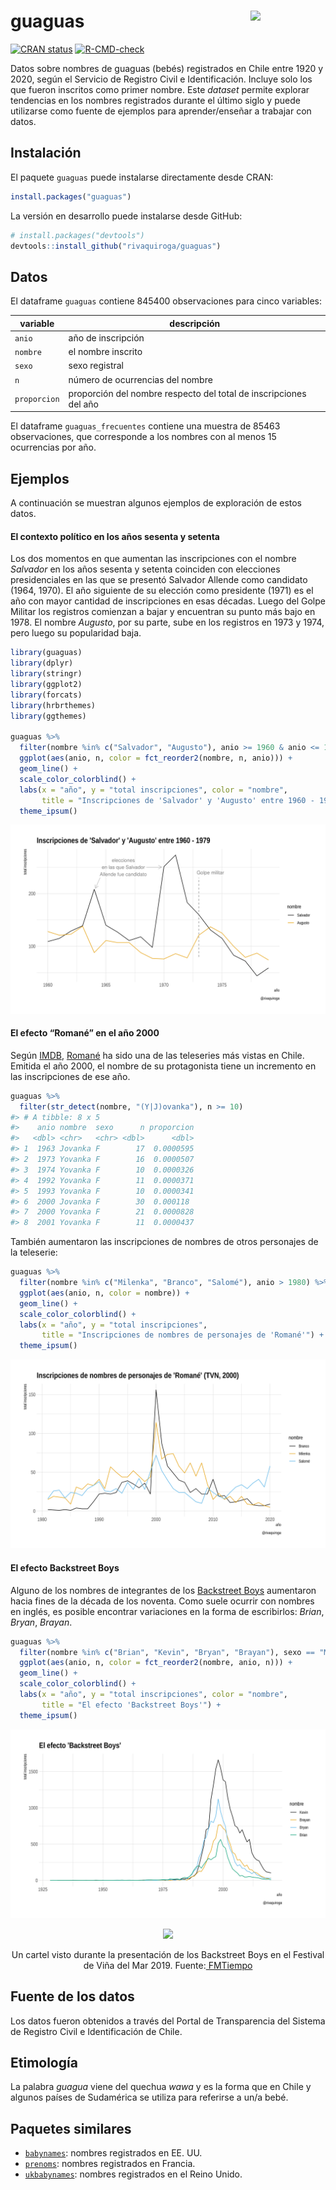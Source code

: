 
<!-- README.md is generated from README.Rmd. Please edit that file -->

# guaguas <img src="man/figures/guaguas-hex.png" align="right" width = "120px"/>

<!-- badges: start -->

[![CRAN
status](https://www.r-pkg.org/badges/version/guaguas)](https://CRAN.R-project.org/package=guaguas)
[![R-CMD-check](https://github.com/rivaquiroga/guaguas/workflows/R-CMD-check/badge.svg)](https://github.com/rivaquiroga/guaguas/actions)
<!-- badges: end -->

Datos sobre nombres de guaguas (bebés) registrados en Chile entre 1920 y
2020, según el Servicio de Registro Civil e Identificación. Incluye solo
los que fueron inscritos como primer nombre. Este *dataset* permite
explorar tendencias en los nombres registrados durante el último siglo y
puede utilizarse como fuente de ejemplos para aprender/enseñar a
trabajar con datos.

## Instalación

El paquete `guaguas` puede instalarse directamente desde CRAN:

``` r
install.packages("guaguas")
```

La versión en desarrollo puede instalarse desde GitHub:

``` r
# install.packages("devtools")
devtools::install_github("rivaquiroga/guaguas")
```

## Datos

El dataframe `guaguas` contiene 845400 observaciones para cinco
variables:

| variable     | descripción                                                       |
|--------------|-------------------------------------------------------------------|
| `anio`       | año de inscripción                                                |
| `nombre`     | el nombre inscrito                                                |
| `sexo`       | sexo registral                                                    |
| `n`          | número de ocurrencias del nombre                                  |
| `proporcion` | proporción del nombre respecto del total de inscripciones del año |

El dataframe `guaguas_frecuentes` contiene una muestra de 85463
observaciones, que corresponde a los nombres con al menos 15 ocurrencias
por año.

## Ejemplos

A continuación se muestran algunos ejemplos de exploración de estos
datos.

#### El contexto político en los años sesenta y setenta

Los dos momentos en que aumentan las inscripciones con el nombre
*Salvador* en los años sesenta y setenta coinciden con elecciones
presidenciales en las que se presentó Salvador Allende como candidato
(1964, 1970). El año siguiente de su elección como presidente (1971) es
el año con mayor cantidad de inscripciones en esas décadas. Luego del
Golpe Militar los registros comienzan a bajar y encuentran su punto más
bajo en 1978. El nombre *Augusto*, por su parte, sube en los registros
en 1973 y 1974, pero luego su popularidad baja.

``` r
library(guaguas)
library(dplyr)
library(stringr)
library(ggplot2)
library(forcats)
library(hrbrthemes)
library(ggthemes)

guaguas %>% 
  filter(nombre %in% c("Salvador", "Augusto"), anio >= 1960 & anio <= 1979) %>% 
  ggplot(aes(anio, n, color = fct_reorder2(nombre, n, anio))) + 
  geom_line() +
  scale_color_colorblind() +
  labs(x = "año", y = "total inscripciones", color = "nombre", 
       title = "Inscripciones de 'Salvador' y 'Augusto' entre 1960 - 1979") +
  theme_ipsum()
```

<img src="man/figures/salvador-augusto.png">

#### El efecto “Romané” en el año 2000

Según [IMDB](https://www.imdb.com/list/ls006742360/),
[Romané](https://es.wikipedia.org/wiki/Roman%C3%A9) ha sido una de las
teleseries más vistas en Chile. Emitida el año 2000, el nombre de su
protagonista tiene un incremento en las inscripciones de ese año.

``` r
guaguas %>% 
  filter(str_detect(nombre, "(Y|J)ovanka"), n >= 10)
#> # A tibble: 8 x 5
#>    anio nombre  sexo      n proporcion
#>   <dbl> <chr>   <chr> <dbl>      <dbl>
#> 1  1963 Jovanka F        17  0.0000595
#> 2  1973 Yovanka F        16  0.0000507
#> 3  1974 Yovanka F        10  0.0000326
#> 4  1992 Yovanka F        11  0.0000371
#> 5  1993 Yovanka F        10  0.0000341
#> 6  2000 Jovanka F        30  0.000118 
#> 7  2000 Yovanka F        21  0.0000828
#> 8  2001 Yovanka F        11  0.0000437
```

También aumentaron las inscripciones de nombres de otros personajes de
la teleserie:

``` r
guaguas %>% 
  filter(nombre %in% c("Milenka", "Branco", "Salomé"), anio > 1980) %>% 
  ggplot(aes(anio, n, color = nombre)) + 
  geom_line() +
  scale_color_colorblind() +
  labs(x = "año", y = "total inscripciones",
       title = "Inscripciones de nombres de personajes de 'Romané'") +
  theme_ipsum()
```

<img src="man/figures/romane.png">

#### El efecto Backstreet Boys

Alguno de los nombres de integrantes de los [Backstreet
Boys](https://es.wikipedia.org/wiki/Backstreet_Boys) aumentaron hacia
fines de la década de los noventa. Como suele ocurrir con nombres en
inglés, es posible encontrar variaciones en la forma de escribirlos:
*Brian*, *Bryan*, *Brayan*.

``` r
guaguas %>% 
  filter(nombre %in% c("Brian", "Kevin", "Bryan", "Brayan"), sexo == "M") %>% 
  ggplot(aes(anio, n, color = fct_reorder2(nombre, anio, n))) +
  geom_line() +
  scale_color_colorblind() +
  labs(x = "año", y = "total inscripciones", color = "nombre",
       title = "El efecto 'Backstreet Boys'") +
  theme_ipsum()
```

<img src="man/figures/bsb.png">

<p align="center">
<img src="man/figures/por-que-me-llamo-brian.JPG" width="300">
</p>
<p align="center">
Un cartel visto durante la presentación de los Backstreet Boys en el
Festival de Viña del Mar 2019.
Fuente:<a href="https://www.fmtiempo.cl/tendencias/galeria-los-mejores-carteles-que-dejo-el-paso-de-los-backstreet-boys-en-vina/">
FMTiempo</a>
</p>

## Fuente de los datos

Los datos fueron obtenidos a través del Portal de Transparencia del
Sistema de Registro Civil e Identificación de Chile.

## Etimología

La palabra *guagua* viene del quechua *wawa* y es la forma que en Chile
y algunos países de Sudamérica se utiliza para referirse a un/a bebé.

## Paquetes similares

-   [`babynames`](https://github.com/hadley/babynames): nombres
    registrados en EE. UU.
-   [`prenoms`](https://github.com/ThinkR-open/prenoms): nombres
    registrados en Francia.
-   [`ukbabynames`](https://github.com/mine-cetinkaya-rundel/ukbabynames):
    nombres registrados en el Reino Unido.
